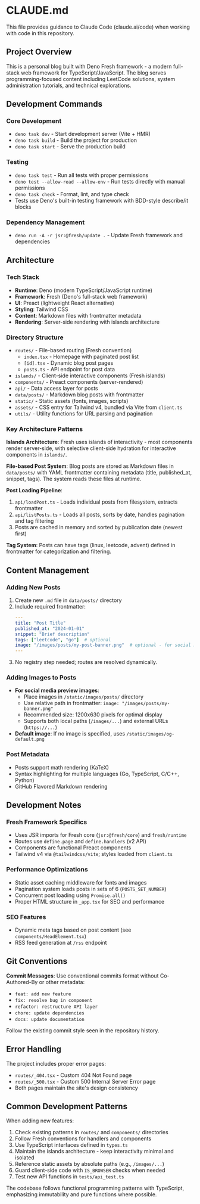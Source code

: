 # CLAUDE.md

This file provides guidance to Claude Code (claude.ai/code) when working with
code in this repository.

## Project Overview

This is a personal blog built with Deno Fresh framework - a modern full-stack
web framework for TypeScript/JavaScript. The blog serves programming-focused
content including LeetCode solutions, system administration tutorials, and
technical explorations.

## Development Commands

### Core Development

- `deno task dev` - Start development server (Vite + HMR)
- `deno task build` - Build the project for production
- `deno task start` - Serve the production build

### Testing

- `deno task test` - Run all tests with proper permissions
- `deno test --allow-read --allow-env` - Run tests directly with manual permissions
- `deno task check` - Format, lint, and type check
- Tests use Deno's built-in testing framework with BDD-style describe/it blocks

### Dependency Management

- `deno run -A -r jsr:@fresh/update .` - Update Fresh framework and dependencies

## Architecture

### Tech Stack

- **Runtime**: Deno (modern TypeScript/JavaScript runtime)
- **Framework**: Fresh (Deno's full-stack web framework)
- **UI**: Preact (lightweight React alternative)
- **Styling**: Tailwind CSS
- **Content**: Markdown files with frontmatter metadata
- **Rendering**: Server-side rendering with islands architecture

### Directory Structure

- `routes/` - File-based routing (Fresh convention)
  - `index.tsx` - Homepage with paginated post list
  - `[id].tsx` - Dynamic blog post pages
  - `posts.ts` - API endpoint for post data
- `islands/` - Client-side interactive components (Fresh islands)
- `components/` - Preact components (server-rendered)
- `api/` - Data access layer for posts
- `data/posts/` - Markdown blog posts with frontmatter
- `static/` - Static assets (fonts, images, scripts)
- `assets/` - CSS entry for Tailwind v4, bundled via Vite from `client.ts`
- `utils/` - Utility functions for URL parsing and pagination

### Key Architecture Patterns

**Islands Architecture**: Fresh uses islands of interactivity - most components
render server-side, with selective client-side hydration for interactive
components in `islands/`.

**File-based Post System**: Blog posts are stored as Markdown files in
`data/posts/` with YAML frontmatter containing metadata (title, published_at,
snippet, tags). The system reads these files at runtime.

**Post Loading Pipeline**:

1. `api/loadPost.ts` - Loads individual posts from filesystem, extracts
   frontmatter
2. `api/listPosts.ts` - Loads all posts, sorts by date, handles pagination and
   tag filtering
3. Posts are cached in memory and sorted by publication date (newest first)

**Tag System**: Posts can have tags (linux, leetcode, advent) defined in
frontmatter for categorization and filtering.

## Content Management

### Adding New Posts

1. Create new `.md` file in `data/posts/` directory
2. Include required frontmatter:
   ```yaml
   ---
   title: "Post Title"
   published_at: "2024-01-01"
   snippet: "Brief description"
   tags: ["leetcode", "go"]  # optional
   image: "/images/posts/my-post-banner.png"  # optional - for social media previews
   ---
   ```
3. No registry step needed; routes are resolved dynamically.

### Adding Images to Posts

- **For social media preview images**:
  - Place images in `/static/images/posts/` directory
  - Use relative path in frontmatter: `image: "/images/posts/my-banner.png"`
  - Recommended size: 1200x630 pixels for optimal display
  - Supports both local paths (`/images/...`) and external URLs (`https://...`)
- **Default image**: If no image is specified, uses
  `/static/images/og-default.png`

### Post Metadata

- Posts support math rendering (KaTeX)
- Syntax highlighting for multiple languages (Go, TypeScript, C/C++, Python)
- GitHub Flavored Markdown rendering

## Development Notes

### Fresh Framework Specifics

- Uses JSR imports for Fresh core (`jsr:@fresh/core`) and `fresh/runtime`
- Routes use `define.page` and `define.handlers` (v2 API)
- Components are functional Preact components
- Tailwind v4 via `@tailwindcss/vite`; styles loaded from `client.ts`

### Performance Optimizations

- Static asset caching middleware for fonts and images
- Pagination system loads posts in sets of 6 (`POSTS_SET_NUMBER`)
- Concurrent post loading using `Promise.all()`
- Proper HTML structure in `_app.tsx` for SEO and performance

### SEO Features

- Dynamic meta tags based on post content (see `components/HeadElement.tsx`)
- RSS feed generation at `/rss` endpoint

## Git Conventions

**Commit Messages**: Use conventional commits format without Co-Authored-By or
other metadata:

- `feat: add new feature`
- `fix: resolve bug in component`
- `refactor: restructure API layer`
- `chore: update dependencies`
- `docs: update documentation`

Follow the existing commit style seen in the repository history.

## Error Handling

The project includes proper error pages:

- `routes/_404.tsx` - Custom 404 Not Found page
- `routes/_500.tsx` - Custom 500 Internal Server Error page
- Both pages maintain the site's design consistency

## Common Development Patterns

When adding new features:

1. Check existing patterns in `routes/` and `components/` directories
2. Follow Fresh conventions for handlers and components
3. Use TypeScript interfaces defined in `types.ts`
4. Maintain the islands architecture - keep interactivity minimal and isolated
5. Reference static assets by absolute paths (e.g., `/images/...`)
6. Guard client-side code with `IS_BROWSER` checks when needed
7. Test new API functions in `tests/api_test.ts`

The codebase follows functional programming patterns with TypeScript,
emphasizing immutability and pure functions where possible.
